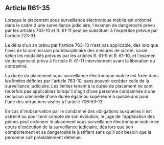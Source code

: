 Article R61-35
----
Lorsque le placement sous surveillance électronique mobile est ordonné dans le
cadre d'une surveillance judiciaire, l'examen de dangerosité prévu par les
articles 763-10 et R. 61-11 peut se substituer à l'expertise prévue par
l'article 723-31.

Le délai d'un an prévu par l'article 763-10 n'est pas applicable, dès lors que
l'avis de la commission pluridisciplinaire des mesures de sûreté, saisie selon
les modalités prévues par les articles R. 61-9 et R. 61-10, et l'examen de
dangerosité prévu à l'article R. 61-11 interviennent avant la libération du
condamné.

La durée du placement sous surveillance électronique mobile est fixée dans les
limites définies par l'article 763-10, sans pouvoir excéder celle de la
surveillance judiciaire. Les limites tenant à la durée de placement ne sont
toutefois pas applicables lorsqu'il s'agit d'une personne condamnée à une
réclusion criminelle d'une durée égale ou supérieure à quinze ans pour l'une des
infractions visées à l'article 706-53-13.

En cas d'inobservation par le condamné des obligations auxquelles il est
astreint ou pour tenir compte de son évolution, le juge de l'application des
peines peut ordonner le placement sous surveillance électronique mobile en cours
d'exécution de la surveillance judiciaire, dès lors que son comportement et sa
dangerosité le justifient sans qu'il soit besoin que la personne soit
préalablement détenue.

